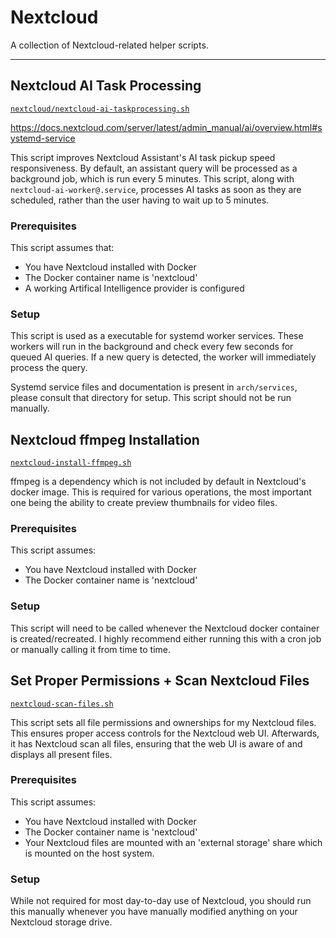 # Nextcloud

A collection of Nextcloud-related helper scripts.

---

## Nextcloud AI Task Processing
[`nextcloud/nextcloud-ai-taskprocessing.sh`](nextcloud-ai-taskprocessing.sh)

https://docs.nextcloud.com/server/latest/admin_manual/ai/overview.html#systemd-service

This script improves Nextcloud Assistant's AI task pickup speed responsiveness. By default, an assistant query will be processed as a background job, which is run every 5 minutes. This script, along with `nextcloud-ai-worker@.service`, processes AI tasks as soon as they are scheduled, rather than the user having to wait up to 5 minutes.

### Prerequisites
This script assumes that:
- You have Nextcloud installed with Docker
- The Docker container name is 'nextcloud'
- A working Artifical Intelligence provider is configured

### Setup
This script is used as a executable for systemd worker services.
These workers will run in the background and check every few seconds for queued AI queries.
If a new query is detected, the worker will immediately process the query.

Systemd service files and documentation is present in `arch/services`, please consult that directory for setup.
This script should not be run manually.


## Nextcloud ffmpeg Installation
[`nextcloud-install-ffmpeg.sh`](nextcloud-install-ffmpeg.sh)

ffmpeg is a dependency which is not included by default in Nextcloud's docker image.
This is required for various operations, the most important one being the ability to create preview thumbnails for video files.

### Prerequisites
This script assumes:
- You have Nextcloud installed with Docker
- The Docker container name is 'nextcloud'

### Setup
This script will need to be called whenever the Nextcloud docker container is created/recreated.
I highly recommend either running this with a cron job or manually calling it from time to time.


## Set Proper Permissions + Scan Nextcloud Files
[`nextcloud-scan-files.sh`](nextcloud-scan-files.sh)

This script sets all file permissions and ownerships for my Nextcloud files. This ensures proper access controls for the Nextcloud web UI. Afterwards, it has Nextcloud scan all files, ensuring that the web UI is aware of and displays all present files.

### Prerequisites
This script assumes:
- You have Nextcloud installed with Docker
- The Docker container name is 'nextcloud'
- Your Nextcloud files are mounted with an 'external storage' share which is mounted on the host system.

### Setup
While not required for most day-to-day use of Nextcloud, you should run this manually whenever you have manually modified anything on your Nextcloud storage drive.
